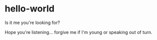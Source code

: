 # hello-world

Is it me you're looking for?

Hope you're listening... forgive me if I'm young or speaking out of turn.
